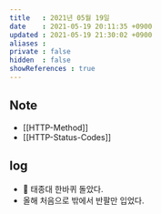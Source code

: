 ```yaml
---
title   : 2021년 05월 19일 
date    : 2021-05-19 20:11:35 +0900
updated : 2021-05-19 21:30:02 +0900
aliases : 
private : false
hidden  : false
showReferences : true
---
```

## Note
- [[HTTP-Method]]
- [[HTTP-Status-Codes]]

## log
- 🌄 태종대 한바퀴 돌았다. 
- 올해 처음으로 밖에서 반팔만 입었다. 

